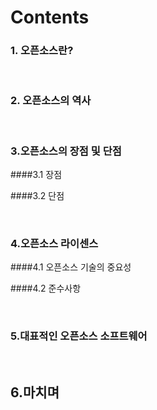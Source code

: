 # Contents

### 1. 오픈소스란?

 

### 2. 오픈소스의 역사

 

### 3.오픈소스의 장점 및 단점

####3.1 장점

####3.2 단점

 

### 4.오픈소스 라이센스

####4.1 오픈소스 기술의 중요성

####4.2 준수사항

 

### 5.대표적인 오픈소스 소프트웨어

 

## 6.마치며



